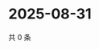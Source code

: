 # 2025-08-31

共 0 条

<!-- BEGIN ZHIHUVIDEO -->
<!-- 最后更新时间 Sun Aug 31 2025 14:14:54 GMT+0800 (China Standard Time) -->

<!-- END ZHIHUVIDEO -->
